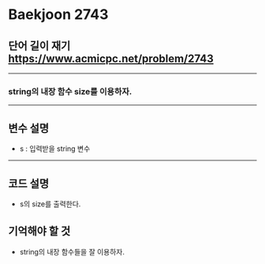 Baekjoon 2743
=============
단어 길이 재기  <https://www.acmicpc.net/problem/2743>
---------------
- - -
### string의 내장 함수 size를 이용하자.
- - -
## 변수 설명
- s : 입력받을 string 변수
- - -
## 코드 설명
- s의 size를 출력한다.
## 기억해야 할 것
- string의 내장 함수들을 잘 이용하자.
